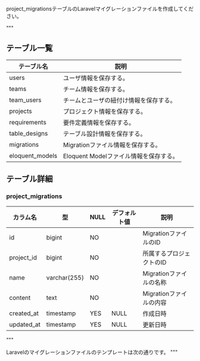 project\_migrationsテーブルのLaravelマイグレーションファイルを作成してください。

"""

## テーブル一覧

| テーブル名 | 説明 |
|-|-|
| users | ユーザ情報を保存する。 |
| teams | チーム情報を保存する。 |
| team\_users | チームとユーザの紐付け情報を保存する。 |
| projects | プロジェクト情報を保存する。 |
| requirements | 要件定義情報を保存する。 |
| table\_designs | テーブル設計情報を保存する。 |
| migrations | Migrationファイル情報を保存する。 |
| eloquent\_models | Eloquent Modelファイル情報を保存する。 |

## テーブル詳細

### project\_migrations

| カラム名 | 型 | NULL | デフォルト値 | 説明 |
|-|-|-|-|-|
| id | bigint | NO | | MigrationファイルのID |
| project\_id | bigint | NO | | 所属するプロジェクトのID |
| name | varchar(255) | NO | | Migrationファイルの名称 |
| content | text | NO | | Migrationファイルの内容 |
| created\_at | timestamp | YES | NULL | 作成日時 |
| updated\_at | timestamp | YES | NULL | 更新日時 |
"""

Laravelのマイグレーションファイルのテンプレートは次の通りです。
"""

<?php

use Illuminate\Database\Migrations\Migration;
use Illuminate\Database\Schema\Blueprint;
use Illuminate\Support\Facades\Schema;

return new class extends Migration
{
    public function up(): void
    {

    }

    public function down(): void
    {
    }
};

"""
